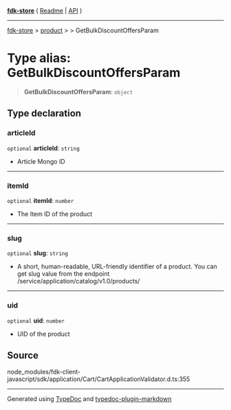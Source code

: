 [**fdk-store**](../../../README.md) ( [Readme](../../../README.md) \| [API](../../../API.md) )

---

[fdk-store](../../../API.md) > [product](../../README.md) > [<internal>](../README.md) > GetBulkDiscountOffersParam

# Type alias: GetBulkDiscountOffersParam

> **GetBulkDiscountOffersParam**: `object`

## Type declaration

### articleId

`optional` **articleId**: `string`

- Article Mongo ID

---

### itemId

`optional` **itemId**: `number`

- The Item ID of the product

---

### slug

`optional` **slug**: `string`

- A short, human-readable, URL-friendly identifier
  of a product. You can get slug value from the endpoint
  /service/application/catalog/v1.0/products/

---

### uid

`optional` **uid**: `number`

- UID of the product

## Source

node_modules/fdk-client-javascript/sdk/application/Cart/CartApplicationValidator.d.ts:355

---

Generated using [TypeDoc](https://typedoc.org/) and [typedoc-plugin-markdown](https://www.npmjs.com/package/typedoc-plugin-markdown)
